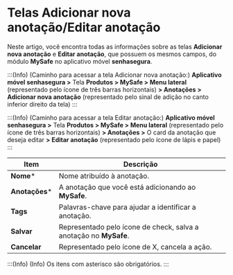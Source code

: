 # Telas Adicionar nova anotação/Editar anotação

Neste artigo, você encontra todas as informações sobre as telas **Adicionar nova anotação** e **Editar anotação**, que possuem os mesmos campos, do módulo **MySafe** no aplicativo móvel **senhasegura**.

:::(Info) (Caminho para acessar a tela Adicionar nova anotação:)
**Aplicativo móvel senhasegura >** Tela **Produtos > MySafe > Menu lateral** (representado pelo ícone de três barras horizontais) **> Anotações > Adicionar nova anotação** (representado pelo sinal de adição no canto inferior direito da tela) 
:::

:::(Info) (Caminho para acessar a tela Editar anotação:)
**Aplicativo móvel senhasegura >** Tela **Produtos > MySafe > Menu lateral** (representado pelo ícone de três barras horizontais) **> Anotações >**  O card da anotação que deseja editar **> Editar anotação** (representado pelo ícone de lápis e papel)
:::


| Item | Descrição |
| --- | --- |
| **Nome*** | Nome atribuído à anotação. |
| **Anotações*** | A anotação que você está adicionando ao **MySafe**. |
| **Tags** | Palavras-chave para ajudar a identificar a anotação. |
| **Salvar** | Representado pelo ícone de check, salva a anotação no **MySafe**. |
| **Cancelar** | Representado pelo ícone de X, cancela a ação. |

:::(Info) (Info)
Os itens com asterisco são obrigatórios.
:::